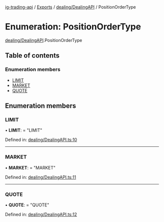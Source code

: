[ig-trading-api](../README.md) / [Exports](../modules.md) / [dealing/DealingAPI](../modules/dealing_dealingapi.md) / PositionOrderType

# Enumeration: PositionOrderType

[dealing/DealingAPI](../modules/dealing_dealingapi.md).PositionOrderType

## Table of contents

### Enumeration members

- [LIMIT](dealing_dealingapi.positionordertype.md#limit)
- [MARKET](dealing_dealingapi.positionordertype.md#market)
- [QUOTE](dealing_dealingapi.positionordertype.md#quote)

## Enumeration members

### LIMIT

• **LIMIT**: = "LIMIT"

Defined in: [dealing/DealingAPI.ts:10](https://github.com/bennycode/ig-trading-api/blob/6347f7e/src/dealing/DealingAPI.ts#L10)

---

### MARKET

• **MARKET**: = "MARKET"

Defined in: [dealing/DealingAPI.ts:11](https://github.com/bennycode/ig-trading-api/blob/6347f7e/src/dealing/DealingAPI.ts#L11)

---

### QUOTE

• **QUOTE**: = "QUOTE"

Defined in: [dealing/DealingAPI.ts:12](https://github.com/bennycode/ig-trading-api/blob/6347f7e/src/dealing/DealingAPI.ts#L12)
